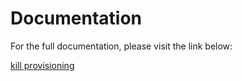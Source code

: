 # Documentation

For the full documentation, please visit the link below:

[kill provisioning](https://blog.wuibaille.fr/2023/04/epm-kill-provisionning/)
